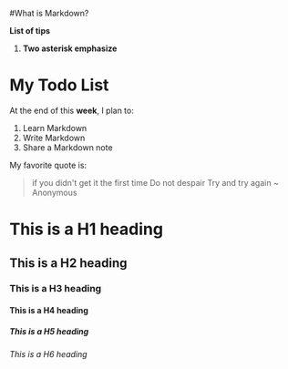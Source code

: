 #What is Markdown?

**List of tips**
1. **Two asterisk emphasize**

My Todo List
=============

At the end of this **week**, I plan to:

1. Learn Markdown
2. Write Markdown
3. Share a Markdown note

My favorite quote is:
> if you didn't get it the first time
> Do not despair
> Try and try again
> ~ Anonymous


# This is a H1 heading
## This is a H2 heading
### This is a H3 heading
#### This is a H4 heading
##### This is a H5 heading
###### This is a H6 heading
